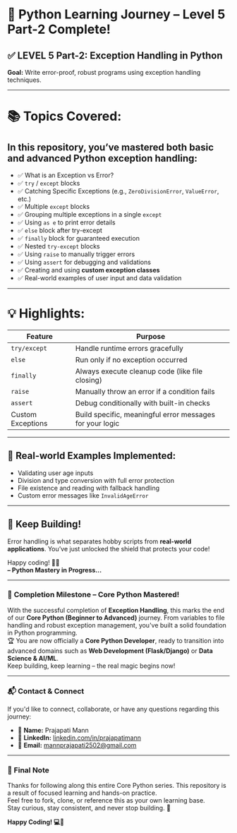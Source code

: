 # 🐍 Python Learning Journey – Level 5 Part-2 Complete!

## ✅ LEVEL 5 Part-2: Exception Handling in Python  
**Goal:** Write error-proof, robust programs using exception handling techniques.

---

# 📚 Topics Covered:
## In this repository, you’ve mastered both **basic and advanced** Python exception handling:

- ✅ What is an Exception vs Error?
- ✅ `try` / `except` blocks
- ✅ Catching Specific Exceptions (e.g., `ZeroDivisionError`, `ValueError`, etc.)
- ✅ Multiple `except` blocks
- ✅ Grouping multiple exceptions in a single `except`
- ✅ Using `as e` to print error details
- ✅ `else` block after try-except
- ✅ `finally` block for guaranteed execution
- ✅ Nested `try-except` blocks
- ✅ Using `raise` to manually trigger errors
- ✅ Using `assert` for debugging and validations
- ✅ Creating and using **custom exception classes**
- ✅ Real-world examples of user input and data validation

---

# 💡 Highlights:

| Feature              | Purpose                                                    |
|----------------------|------------------------------------------------------------|
| `try/except`         | Handle runtime errors gracefully                           |
| `else`               | Run only if no exception occurred                          |
| `finally`            | Always execute cleanup code (like file closing)            |
| `raise`              | Manually throw an error if a condition fails               |
| `assert`             | Debug conditionally with built-in checks                   |
| Custom Exceptions    | Build specific, meaningful error messages for your logic   |

---

## 🧪 Real-world Examples Implemented:
- Validating user age inputs
- Division and type conversion with full error protection
- File existence and reading with fallback handling
- Custom error messages like `InvalidAgeError`

---

## 📌 Keep Building!
Error handling is what separates hobby scripts from **real-world applications**. You’ve just unlocked the shield that protects your code!

Happy coding! 🚀✨  
**– Python Mastery in Progress...**

---

### 🎯 **Completion Milestone – Core Python Mastered!**

With the successful completion of **Exception Handling**, this marks the end of our **Core Python (Beginner to Advanced)** journey. From variables to file handling and robust exception management, you've built a solid foundation in Python programming.  
🏆 You are now officially a **Core Python Developer**, ready to transition into advanced domains such as **Web Development (Flask/Django)** or **Data Science & AI/ML**.  
Keep building, keep learning – the real magic begins now!

---

### 📬 Contact & Connect

If you'd like to connect, collaborate, or have any questions regarding this journey:

- 👤 **Name:** Prajapati Mann  
- 💼 **LinkedIn:** [linkedin.com/in/prajapatimann](https://www.linkedin.com/in/prajapatimann2502)  
- 📨 **Email:** mannprajapati2502@gmail.com  

---

### 📝 Final Note

Thanks for following along this entire Core Python series. This repository is a result of focused learning and hands-on practice.  
Feel free to fork, clone, or reference this as your own learning base.  
Stay curious, stay consistent, and never stop building. 🚀

**Happy Coding! 💻🐍**

